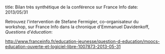 title: Bilan très synthétique de la conférence sur France Info
date: 2013/05/31

Retrouvez l'intervention de Stefane Fermigier, co-organisateur du workshop, sur France Info dans la chronique d'Emmanuel Davidenkoff, *Questions d'éducation*:

<http://www.franceinfo.fr/education-jeunesse/question-d-education/moocs-education-ouverte-et-logiciel-libre-1007873-2013-05-31>